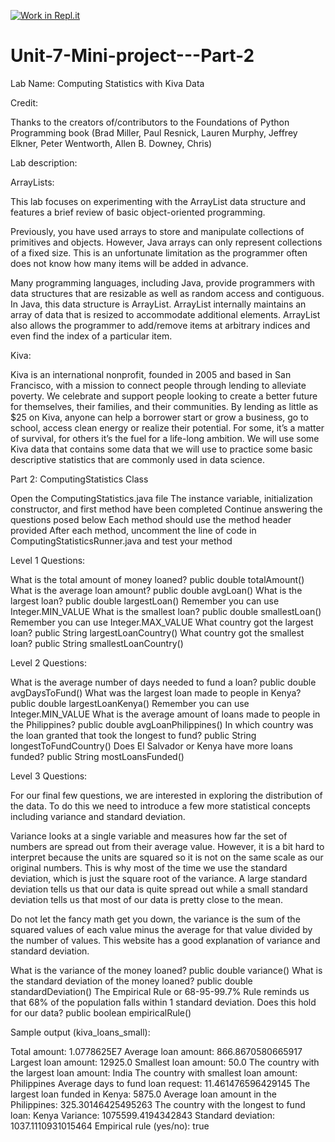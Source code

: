 [![Work in Repl.it](https://classroom.github.com/assets/work-in-replit-14baed9a392b3a25080506f3b7b6d57f295ec2978f6f33ec97e36a161684cbe9.svg)](https://classroom.github.com/online_ide?assignment_repo_id=4280713&assignment_repo_type=AssignmentRepo)
# Unit-7-Mini-project---Part-2

Lab Name: Computing Statistics with Kiva Data

Credit: 

Thanks to the creators of/contributors to the Foundations of Python Programming book (Brad Miller, Paul Resnick, Lauren Murphy, Jeffrey Elkner, Peter Wentworth, Allen B. Downey, Chris)

Lab description:

ArrayLists:

This lab focuses on experimenting with the ArrayList data structure and features a brief review of basic object-oriented programming.

Previously, you have used arrays to store and manipulate collections of primitives and objects. However, Java arrays can only represent collections of a fixed size. This is an unfortunate limitation as the programmer often does not know how many items will be added in advance.

Many programming languages, including Java, provide programmers with data structures that are resizable as well as random access and contiguous. In Java, this data structure is ArrayList. ArrayList internally maintains an array of data that is resized to accommodate additional elements. ArrayList also allows the programmer to add/remove items at arbitrary indices and even find the index of a particular item.

Kiva:

Kiva is an international nonprofit, founded in 2005 and based in San Francisco, with a mission to connect people through lending to alleviate poverty. We celebrate and support people looking to create a better future for themselves, their families, and their communities. By lending as little as $25 on Kiva, anyone can help a borrower start or grow a business, go to school, access clean energy or realize their potential. For some, it’s a matter of survival, for others it’s the fuel for a life-long ambition. We will use some Kiva data that contains some data that we will use to practice some basic descriptive statistics that are commonly used in data science.

Part 2: ComputingStatistics Class

Open the ComputingStatistics.java file
The instance variable, initialization constructor, and first method have been completed
Continue answering the questions posed below
Each method should use the method header provided
After each method, uncomment the line of code in ComputingStatisticsRunner.java and test your method

Level 1 Questions:

What is the total amount of money loaned?
public double totalAmount()
What is the average loan amount?
public double avgLoan()
What is the largest loan?
public double largestLoan()
Remember you can use Integer.MIN_VALUE
What is the smallest loan?
public double smallestLoan()
Remember you can use Integer.MAX_VALUE
What country got the largest loan?
public String largestLoanCountry()
What country got the smallest loan?
public String smallestLoanCountry()

Level 2 Questions:

What is the average number of days needed to fund a loan?
public double avgDaysToFund()
What was the largest loan made to people in Kenya?
public double largestLoanKenya()
Remember you can use Integer.MIN_VALUE
What is the average amount of loans made to people in the Philippines?
public double avgLoanPhilippines()
In which country was the loan granted that took the longest to fund?
public String longestToFundCountry()
Does El Salvador or Kenya have more loans funded?
public String mostLoansFunded()

Level 3 Questions:

For our final few questions, we are interested in exploring the distribution of the data. To do this we need to introduce a few more statistical concepts including variance and standard deviation.

Variance looks at a single variable and measures how far the set of numbers are spread out from their average value. However, it is a bit hard to interpret because the units are squared so it is not on the same scale as our original numbers. This is why most of the time we use the standard deviation, which is just the square root of the variance. A large standard deviation tells us that our data is quite spread out while a small standard deviation tells us that most of our data is pretty close to the mean.



Do not let the fancy math get you down, the variance is the sum of the squared values of each value minus the average for that value divided by the number of values. This website has a good explanation of variance and standard deviation. 

What is the variance of the money loaned?
public double variance()
What is the standard deviation of the money loaned?
public double standardDeviation()
The Empirical Rule or 68-95-99.7% Rule reminds us that 68% of the population falls within 1 standard deviation. Does this hold for our data?
public boolean empiricalRule()

Sample output (kiva_loans_small):

Total amount: 1.0778625E7
Average loan amount: 866.8670580665917
Largest loan amount: 12925.0
Smallest loan amount: 50.0
The country with the largest loan amount: India
The country with smallest loan amount: Philippines
Average days to fund loan request: 11.461476596429145
The largest loan funded in Kenya: 5875.0
Average loan amount in the Philippines: 325.30146425495263
The country with the longest to fund loan: Kenya
Variance: 1075599.4194342843
Standard deviation: 1037.1110931015464
Empirical rule (yes/no): true
